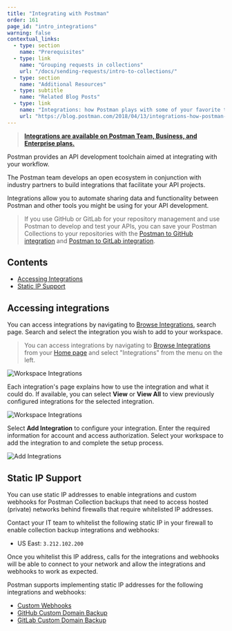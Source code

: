 ```yaml
---
title: "Integrating with Postman"
order: 161
page_id: "intro_integrations"
warning: false
contextual_links:
  - type: section
    name: "Prerequisites"
  - type: link
    name: "Grouping requests in collections"
    url: "/docs/sending-requests/intro-to-collections/"
  - type: section
    name: "Additional Resources"
  - type: subtitle
    name: "Related Blog Posts"
  - type: link
    name: "Integrations: how Postman plays with some of your favorite tools"
    url: "https://blog.postman.com/2018/04/13/integrations-how-postman-plays-with-some-of-your-favorite-tools/"
---
```


> __[Integrations are available on Postman Team, Business, and Enterprise plans.](https://www.getpostman.com/pricing)__

Postman provides an API development toolchain aimed at integrating with your workflow.

The Postman team develops an open ecosystem in conjunction with industry partners to build integrations that facilitate your API projects.

Integrations allow you to automate sharing data and functionality between Postman and other tools you might be using for your API development.

> If you use GitHub or GitLab for your repository management and use Postman to develop and test your APIs, you can save your Postman Collections to your repositories with the [Postman to GitHub integration](/docs/integrations/available-integrations/github/) and [Postman to GitLab integration](https://learning.postman.com/docs/integrations/available-integrations/gitlab/).

## Contents

* [Accessing Integrations](#accessing-integrations)
* [Static IP Support](#static-ip-support)

## Accessing integrations

You can access integrations by navigating to [Browse Integrations](https://postman.postman.co/integrations/browse), search page. Search and select the integration you wish to add to your workspace.

>You can access integrations by navigating to [Browse Integrations](https://postman.postman.co/integrations/browse) from your [Home page](http://go.postman.co/) and select "Integrations" from the menu on the left.

![Workspace Integrations](https://assets.postman.com/postman-docs/browse-integrations.jpg)

Each integration's page explains how to use the integration and what it could do. If available, you can select **View** or **View All** to view previously configured integrations for the selected integration.

![Workspace Integrations](https://assets.postman.com/postman-docs/integrations-from-teammates.jpg)

Select __Add Integration__ to configure your integration. Enter the required information for account and access authorization. Select your workspace to add the integration to and complete the setup process.

![Add Integrations](https://assets.postman.com/postman-docs/add-integration-b.jpg)

## Static IP Support

You can use static IP addresses to enable integrations and custom webhooks for Postman Collection backups that need to access hosted (private) networks behind firewalls that require whitelisted IP addresses.

Contact your IT team to whitelist the following static IP in your firewall to enable collection backup integrations and webhooks:

* US East: `3.212.102.200`

Once you whitelist this IP address, calls for the integrations and webhooks will be able to connect to your network and allow the integrations and webhooks to work as expected.

Postman supports implementing static IP addresses for the following integrations and webhooks:

* [Custom Webhooks](https://learning.postman.com/docs/integrations/webhooks/)
* [GitHub Custom Domain Backup](https://learning.postman.com/docs/integrations/available-integrations/github/#backup-collections-to-github-on-custom-domain)
* [GitLab Custom Domain Backup](https://learning.postman.com/docs/integrations/available-integrations/gitlab/#backup-your-postman-collections-to-gitlab-on-a-custom-domain)
